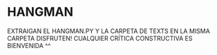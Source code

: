 # HANGMAN
EXTRAIGAN EL HANGMAN.PY Y LA CARPETA DE TEXTS EN LA MISMA CARPETA
DISFRUTEN!
CUALQUIER CRÍTICA CONSTRUCTIVA ES BIENVENIDA ^^
